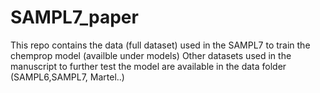 # SAMPL7_paper

This repo contains the data (full dataset) used in the SAMPL7 to train the chemprop model (availble under models)
Other datasets used in the manuscript to further test the model are available in the data folder (SAMPL6,SAMPL7, Martel..)
